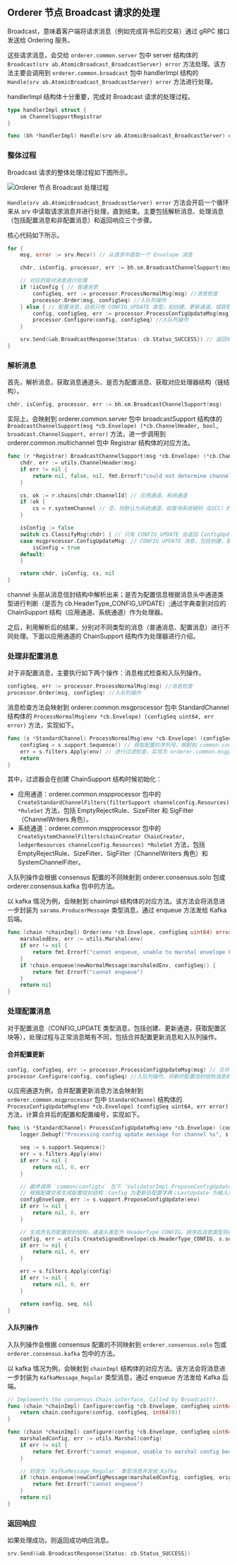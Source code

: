## Orderer 节点 Broadcast 请求的处理

Broadcast，意味着客户端将请求消息（例如完成背书后的交易）通过 gRPC 接口发送给 Ordering 服务。

这些请求消息，会交给 `orderer.common.server` 包中 server 结构体的 `Broadcast(srv ab.AtomicBroadcast_BroadcastServer) error` 方法处理。该方法主要会调用到 `orderer.common.broadcast` 包中 handlerImpl 结构的 `Handle(srv ab.AtomicBroadcast_BroadcastServer) error` 方法进行处理。

handlerImpl 结构体十分重要，完成对 Broadcast 请求的处理过程。

```go
type handlerImpl struct {
	sm ChannelSupportRegistrar
}

func (bh *handlerImpl) Handle(srv ab.AtomicBroadcast_BroadcastServer) error
```

### 整体过程

Broadcast 请求的整体处理过程如下图所示。

![Orderer 节点 Broadcast 处理过程](_images/orderer_common_broadcast.png)

`Handle(srv ab.AtomicBroadcast_BroadcastServer) error` 方法会开启一个循环来从 srv 中读取请求消息并进行处理，直到结束。主要包括解析消息、处理消息（包括配置消息和非配置消息）和返回响应三个步骤。

核心代码如下所示。

```go
for {
	msg, error := srv.Recv() // 从请求中提取一个 Envelope 消息

	chdr, isConfig, processor, err := bh.sm.BroadcastChannelSupport(msg) // 解析消息：是否为配置消息，消息应由哪个链处理	

	// 对应的链对消息进行处理
	if !isConfig { // 普通消息
		configSeq, err := processor.ProcessNormalMsg(msg) //消息检查
		processor.Order(msg, configSeq) //入队列操作
	} else { // 配置消息，目前只有 CONFIG_UPDATE 类型，如创建、更新通道，或获取配置区块
		config, configSeq, err := processor.ProcessConfigUpdateMsg(msg) // 合并配置更新消息
		processor.Configure(config, configSeq) //入队列操作
	}

	srv.Send(&ab.BroadcastResponse{Status: cb.Status_SUCCESS}) // 返回响应消息
}
```


### 解析消息

首先，解析消息，获取消息通道头、是否为配置消息、获取对应处理器结构（链结构）。

```go
chdr, isConfig, processor, err := bh.sm.BroadcastChannelSupport(msg)
```

实际上，会映射到 orderer.common.server 包中 broadcastSupport 结构体的 `BroadcastChannelSupport(msg *cb.Envelope) (*cb.ChannelHeader, bool, broadcast.ChannelSupport, error)` 方法，进一步调用到 orderer.common.multichannel 包中 Registrar 结构体的对应方法。

```go
func (r *Registrar) BroadcastChannelSupport(msg *cb.Envelope) (*cb.ChannelHeader, bool, *ChainSupport, error) {
	chdr, err := utils.ChannelHeader(msg)
	if err != nil {
		return nil, false, nil, fmt.Errorf("could not determine channel ID: %s", err)
	}

	cs, ok := r.chains[chdr.ChannelId] // 应用通道、系统通道
	if !ok {
		cs = r.systemChannel // 空，则默认为系统通道，如查询系统链码（QSCC）的操作
	}

	isConfig := false
	switch cs.ClassifyMsg(chdr) { // 只有 CONFIG_UPDATE 会返回 ConfigUpdateMsg
	case msgprocessor.ConfigUpdateMsg: // CONFIG_UPDATE 消息，包括创建、更新通道，获取配置区块等
		isConfig = true
	default:
	}

	return chdr, isConfig, cs, nil
}
```

channel 头部从消息信封结构中解析出来；是否为配置信息根据消息头中通道类型进行判断（是否为 cb.HeaderType_CONFIG_UPDATE）;通过字典查到对应的 ChainSupport 结构（应用通道、系统通道）作为处理器。

之后，利用解析后的结果，分别对不同类型的消息（普通消息、配置消息）进行不同处理。下面以应用通道的 ChainSupport 结构作为处理器进行介绍。

### 处理非配置消息

对于非配置消息，主要执行如下两个操作：消息格式检查和入队列操作。

```go
configSeq, err := processor.ProcessNormalMsg(msg) //消息检查
processor.Order(msg, configSeq) //入队列操作
```

消息检查方法会映射到 orderer.common.msgprocessor 包中 StandardChannel 结构体的 `ProcessNormalMsg(env *cb.Envelope) (configSeq uint64, err error)` 方法，实现如下。 

```go
func (s *StandardChannel) ProcessNormalMsg(env *cb.Envelope) (configSeq uint64, err error) {
	configSeq = s.support.Sequence() // 获取配置的序列号，映射到 common.configtx 包中 configManager 结构体的对应方法
	err = s.filters.Apply(env) // 进行过滤检查，实现为 orderer.common.msgprocessor 包中 RuleSet 结构体的对应方法。
	return
}
```

其中，过滤器会在创建 ChainSupport 结构时候初始化：

* 应用通道：orderer.common.mspprocessor 包中的 `CreateStandardChannelFilters(filterSupport channelconfig.Resources) *RuleSet` 方法，包括 EmptyRejectRule、SizeFilter 和 SigFilter（ChannelWriters 角色）。
* 系统通道：orderer.common.mspprocessor 包中的 `CreateSystemChannelFilters(chainCreator ChainCreator, ledgerResources channelconfig.Resources) *RuleSet` 方法，包括 EmptyRejectRule、SizeFilter、SigFilter（ChannelWriters 角色）和 SystemChannelFilter。

入队列操作会根据 consensus 配置的不同映射到 orderer.consensus.solo 包或 orderer.consensus.kafka 包中的方法。

以 kafka 情况为例，会映射到 chainImpl 结构体的对应方法。该方法会将消息进一步封装为 `sarama.ProducerMessage` 类型消息，通过 enqueue 方法发给 Kafka 后端。

```go
func (chain *chainImpl) Order(env *cb.Envelope, configSeq uint64) error {
	marshaledEnv, err := utils.Marshal(env)
	if err != nil {
		return fmt.Errorf("cannot enqueue, unable to marshal envelope because = %s", err)
	}
	if !chain.enqueue(newNormalMessage(marshaledEnv, configSeq)) {
		return fmt.Errorf("cannot enqueue")
	}
	return nil
}
```

### 处理配置消息

对于配置消息（CONFIG_UPDATE 类型消息，包括创建、更新通道，获取配置区块等），处理过程与正常消息略有不同，包括合并配置更新消息和入队列操作。

#### 合并配置更新

```go
config, configSeq, err := processor.ProcessConfigUpdateMsg(msg) // 合并配置更新，生成新的配置信封结构
processor.Configure(config, configSeq) //入队列操作，将新的配置信封结构消息扔给后端队列（如 Kafka）
```

以应用通道为例，合并配置更新消息方法会映射到 `orderer.common.msgprocessor` 包中 `StandardChannel` 结构体的 `ProcessConfigUpdateMsg(env *cb.Envelope) (configSeq uint64, err error)` 方法，计算合并后的配置和配置编号，实现如下。 

```go
func (s *StandardChannel) ProcessConfigUpdateMsg(env *cb.Envelope) (config *cb.Envelope, configSeq uint64, err error) {
	logger.Debugf("Processing config update message for channel %s", s.support.ChainID())

	seq := s.support.Sequence()
	err = s.filters.Apply(env)
	if err != nil {
		return nil, 0, err
	}

	// 最终调用 `common/configtx` 包下 `ValidatorImpl.ProposeConfigUpdate()` 方法。
	// 根据配置交易生成配置信封结构：Config 为更新后配置字典；LastUpdate 为输入的配置交易
	configEnvelope, err := s.support.ProposeConfigUpdate(env)
	if err != nil {
		return nil, 0, err
	}

	// 生成签名的配置信封结构，通道头类型为 HeaderType_CONFIG。排序后消息类型将由 CONFIG_UPDATE 变更为 CONFIG
	config, err = utils.CreateSignedEnvelope(cb.HeaderType_CONFIG, s.support.ChainID(), s.support.Signer(), configEnvelope, msgVersion, epoch)
	if err != nil {
		return nil, 0, err
	}

	err = s.filters.Apply(config)
	if err != nil {
		return nil, 0, err
	}

	return config, seq, nil
}
```
#### 入队列操作

入队列操作会根据 consensus 配置的不同映射到 `orderer.consensus.solo` 包或 `orderer.consensus.kafka` 包中的方法。

以 kafka 情况为例，会映射到 `chainImpl` 结构体的对应方法。该方法会将消息进一步封装为 `KafkaMessage_Regular` 类型消息，通过 enqueue 方法发给 Kafka 后端。

```go
// Implements the consensus.Chain interface. Called by Broadcast().
func (chain *chainImpl) Configure(config *cb.Envelope, configSeq uint64) error {
	return chain.configure(config, configSeq, int64(0))
}

func (chain *chainImpl) configure(config *cb.Envelope, configSeq uint64, originalOffset int64) error {
	marshaledConfig, err := utils.Marshal(config)
	if err != nil {
		return fmt.Errorf("cannot enqueue, unable to marshal config because %s", err)
	}

	// 封装为 `KafkaMessage_Regular` 类型消息并发给 Kafka
	if !chain.enqueue(newConfigMessage(marshaledConfig, configSeq, originalOffset)) {
		return fmt.Errorf("cannot enqueue")
	}
	return nil
}
```

### 返回响应

如果处理成功，则返回成功响应消息。

```go
srv.Send(&ab.BroadcastResponse{Status: cb.Status_SUCCESS})
```